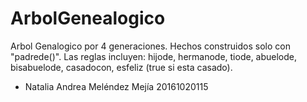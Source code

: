 # ArbolGenealogico

Arbol Genalogico por 4 generaciones.
Hechos construidos solo con "padrede()".
Las reglas incluyen: hijode, hermanode, tiode, abuelode, bisabuelode, casadocon, esfeliz (true si esta casado).

* Natalia Andrea Meléndez Mejía   20161020115
